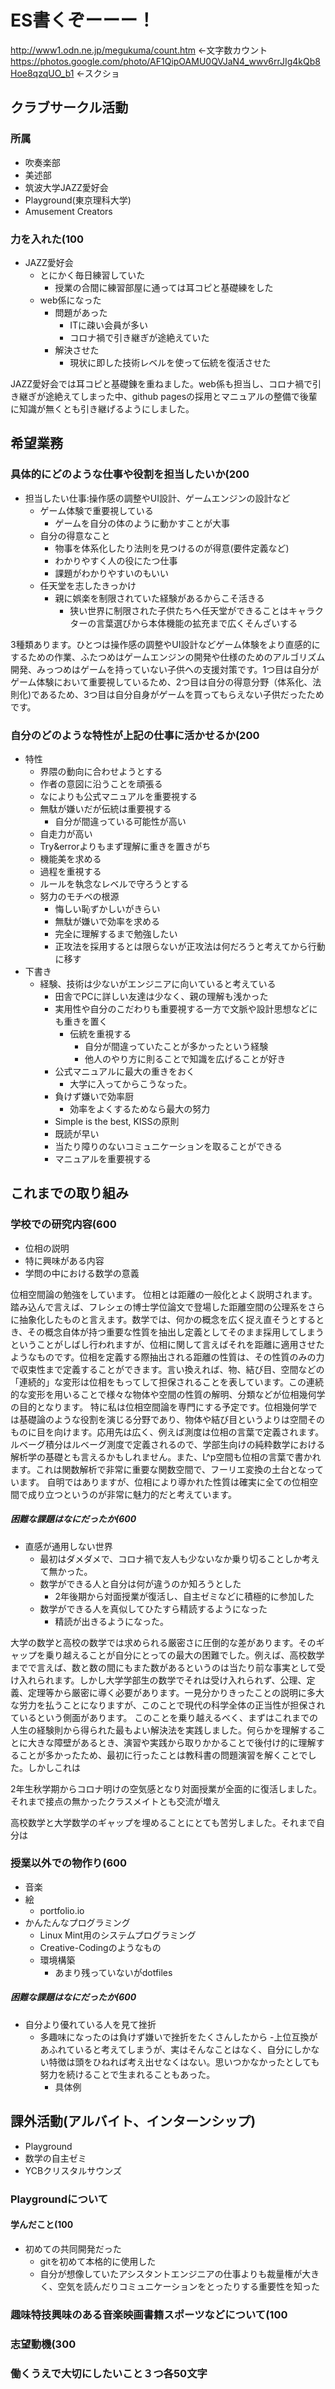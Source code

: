 # ES書くぞーーー！
http://www1.odn.ne.jp/megukuma/count.htm
←文字数カウント
https://photos.google.com/photo/AF1QipOAMU0QVJaN4_wwv6rrJIg4kQb8Hoe8qzqUO_b1
←スクショ
## クラブサークル活動
### 所属
- 吹奏楽部
- 美述部
- 筑波大学JAZZ愛好会
- Playground(東京理科大学)
- Amusement Creators
### 力を入れた(100
- JAZZ愛好会
    - とにかく毎日練習していた
        - 授業の合間に練習部屋に通っては耳コピと基礎練をした
    - web係になった
        - 問題があった
            - ITに疎い会員が多い
            - コロナ禍で引き継ぎが途絶えていた
        - 解決させた
            - 現状に即した技術レベルを使って伝統を復活させた

JAZZ愛好会では耳コピと基礎錬を重ねました。web係も担当し、コロナ禍で引き継ぎが途絶えてしまった中、github pagesの採用とマニュアルの整備で後輩に知識が無くとも引き継げるようにしました。

## 希望業務
### 具体的にどのような仕事や役割を担当したいか(200
- 担当したい仕事:操作感の調整やUI設計、ゲームエンジンの設計など
    - ゲーム体験で重要視している
        - ゲームを自分の体のように動かすことが大事
    - 自分の得意なこと
        - 物事を体系化したり法則を見つけるのが得意(要件定義など)
        - わかりやすく人の役にたつ仕事
        - 課題がわかりやすいのもいい
    - 任天堂を志したきっかけ
        - 親に娯楽を制限されていた経験があるからこそ活きる
            - 狭い世界に制限された子供たちへ任天堂ができることはキャラクターの言葉選びから本体機能の拡充まで広くそんざいする

3種類あります。ひとつは操作感の調整やUI設計などゲーム体験をより直感的にするための作業、ふたつめはゲームエンジンの開発や仕様のためのアルゴリズム開発、みっつめはゲームを持っていない子供への支援対策です。1つ目は自分がゲーム体験において重要視しているため、2つ目は自分の得意分野（体系化、法則化)であるため、3つ目は自分自身がゲームを買ってもらえない子供だったためです。
### 自分のどのような特性が上記の仕事に活かせるか(200
- 特性
    - 界隈の動向に合わせようとする
    - 作者の意図に沿うことを頑張る
    - なによりも公式マニュアルを重要視する
    - 無駄が嫌いだが伝統は重要視する
        - 自分が間違っている可能性が高い
    - 自走力が高い
    - Try&errorよりもまず理解に重きを置きがち
    - 機能美を求める
    - 過程を重視する
    - ルールを執念なレベルで守ろうとする
    - 努力のモチベの根源
        - 悔しい恥ずかしいがきらい
        - 無駄が嫌いで効率を求める
        - 完全に理解するまで勉強したい
        - 正攻法を採用するとは限らないが正攻法は何だろうと考えてから行動に移す
- 下書き
    - 経験、技術は少ないがエンジニアに向いていると考えている
        - 田舎でPCに詳しい友達は少なく、親の理解も浅かった
        - 実用性や自分のこだわりも重要視する一方で文脈や設計思想などにも重きを置く
            - 伝統を重視する
                - 自分が間違っていたことが多かったという経験
                - 他人のやり方に則ることで知識を広げることが好き
        - 公式マニュアルに最大の重きをおく
            - 大学に入ってからこうなった。
        - 負けず嫌いで効率厨
            - 効率をよくするためなら最大の努力
        - Simple is the best, KISSの原則
        - 既読が早い
        - 当たり障りのないコミュニケーションを取ることができる
        - マニュアルを重要視する
## これまでの取り組み
### 学校での研究内容(600
- 位相の説明
- 特に興味がある内容
- 学問の中における数学の意義

位相空間論の勉強をしています。
位相とは距離の一般化とよく説明されます。踏み込んで言えば、フレシェの博士学位論文で登場した距離空間の公理系をさらに抽象化したものと言えます。数学では、何かの概念を広く捉え直そうとするとき、その概念自体が持つ重要な性質を抽出し定義としてそのまま採用してしまうということがしばし行われますが、位相に関して言えばそれを距離に適用させたようなものです。位相を定義する際抽出される距離の性質は、その性質のみの力で収束性まで定義することができます。言い換えれば、物、結び目、空間などの「連続的」な変形は位相をもってして担保されることを表しています。この連続的な変形を用いることで様々な物体や空間の性質の解明、分類などが位相幾何学の目的となります。
特に私は位相空間論を専門にする予定です。位相幾何学では基礎論のような役割を演じる分野であり、物体や結び目というよりは空間そのものに目を向けます。応用先は広く、例えば測度は位相の言葉で定義されます。ルベーグ積分はルベーグ測度で定義されるので、学部生向けの純粋数学における解析学の基礎とも言えるかもしれません。また、L^p空間も位相の言葉で書かれます。これは関数解析で非常に重要な関数空間で、フーリエ変換の土台となっています。
自明ではありますが、位相により導かれた性質は確実に全ての位相空間で成り立つというのが非常に魅力的だと考えています。

##### 困難な課題はなにだったか(600
- 直感が通用しない世界
    - 最初はダメダメで、コロナ禍で友人も少ないなか乗り切ることしか考えて無かった。
    - 数学ができる人と自分は何が違うのか知ろうとした
        - 2年後期から対面授業が復活し、自主ゼミなどに積極的に参加した
    - 数学ができる人を真似してひたすら精読するようになった
        - 精読が出きるようになった。

大学の数学と高校の数学では求められる厳密さに圧倒的な差があります。そのギャップを乗り越えることが自分にとっての最大の困難でした。例えば、高校数学までで言えば、数と数の間にもまた数があるというのは当たり前な事実として受け入れられます。しかし大学学部生の数学でそれは受け入れられず、公理、定義、定理等から厳密に導く必要があります。一見分かりきったことの説明に多大な労力を払うことになりますが、このことで現代の科学全体の正当性が担保されているという側面があります。
このことを乗り越えるべく、まずはこれまでの人生の経験則から得られた最もよい解決法を実践しました。何らかを理解することに大きな障壁があるとき、演習や実践から取りかかることで後付け的に理解することが多かったため、最初に行ったことは教科書の問題演習を解くことでした。しかしこれは

2年生秋学期からコロナ明けの空気感となり対面授業が全面的に復活しました。それまで接点の無かったクラスメイトとも交流が増え


高校数学と大学数学のギャップを埋めることにとても苦労しました。それまで自分は



### 授業以外での物作り(600
- 音楽
- 絵
    - portfolio.io
- かんたんなプログラミング
    - Linux Mint用のシステムプログラミング
    - Creative-Codingのようなもの
    - 環境構築
        - あまり残っていないがdotfiles
##### 困難な課題はなにだったか(600
- 自分より優れている人を見て挫折
    - 多趣味になったのは負けず嫌いで挫折をたくさんしたから
    -上位互換があふれていると考えてしまうが、実はそんなことはなく、自分にしかない特徴は頭をひねれば考え出せなくはない。思いつかなかったとしても努力を続けることで生まれることもあった。
        - 具体例
## 課外活動(アルバイト、インターンシップ)
- Playground
- 数学の自主ゼミ
- YCBクリスタルサウンズ
### Playgroundについて
#### 学んだこと(100
- 初めての共同開発だった
    - gitを初めて本格的に使用した
    - 自分が想像していたアシスタントエンジニアの仕事よりも裁量権が大きく、空気を読んだりコミュニケーションをとったりする重要性を知った
### 趣味特技興味のある音楽映画書籍スポーツなどについて(100
### 志望動機(300
### 働くうえで大切にしたいこと３つ各50文字
